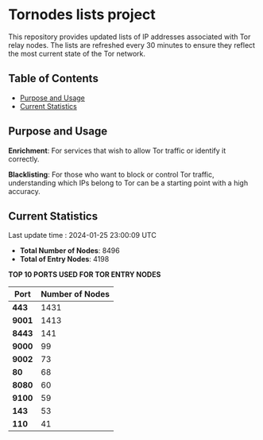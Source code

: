 # Tornodes lists project

This repository provides updated lists of IP addresses associated with Tor relay nodes. The lists are refreshed every 30 minutes to ensure they reflect the most current state of the Tor network.

## Table of Contents

- [Purpose and Usage](#purpose-and-usage)
- [Current Statistics](#current-statistics)


## Purpose and Usage

**Enrichment**: For services that wish to allow Tor traffic or identify it correctly.

**Blacklisting**: For those who want to block or control Tor traffic, understanding which IPs belong to Tor can be a starting point with a high accuracy.

## Current Statistics

Last update time : 2024-01-25 23:00:09 UTC

- **Total Number of Nodes**: 8496
- **Total of Entry Nodes**: 4198

**TOP 10 PORTS USED FOR TOR ENTRY NODES**

| **Port** | **Number of Nodes** |
|------|-----------------|
| **443**   | 1431  |
| **9001**   | 1413  |
| **8443**   | 141  |
| **9000**   | 99  |
| **9002**   | 73  |
| **80**   | 68  |
| **8080**   | 60  |
| **9100**   | 59  |
| **143**   | 53  |
| **110**   | 41  |

